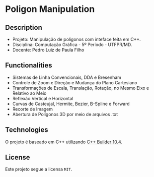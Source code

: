 # Poligon Manipulation

## Description
 - Projeto: Manipulação de poligonos com inteface feita em C++. 
 - Disciplina: Computação Gráfica - 5º Período - UTFPR/MD.
 - Docente: Pedro Luiz de Paula Filho
 
## Functionalities
- Sistemas de Linha Convencionais, DDA e Bresenham
- Controle de Zoom e Direção e Mudança do Plano Cartesiano
- Transformações de Escala, Translação, Rotação, no Mesmo Eixo e Relativo ao Meio
- Reflexão Vertical e Horizontal
- Curvas de Casteujal, Hermite, Bezier, B-Spline e Forward
- Recorte de Imagem
- Abertura de Polígonos 3D por meio de arquivos .txt

## Technologies
O projeto é baseado em C++ utilizando [C++ Builder 10.4](https://www.embarcadero.com/br/products/cbuilder).

## License
Este projeto segue a licensa `MIT`.
